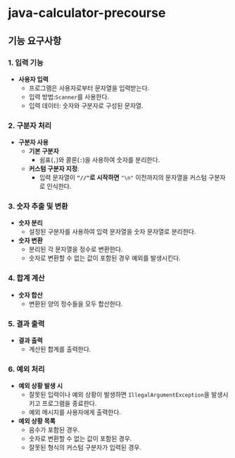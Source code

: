 # java-calculator-precourse

## 기능 요구사항

### 1. 입력 기능

* **사용자 입력**
  * 프로그램은 사용자로부터 문자열을 입력받는다.
  * 입력 방법:`Scanner`를 사용한다.
  * 입력 데이터: 숫자와 구분자로 구성된 문자열.

### 2. 구분자 처리

* **구분자 사용**
  * **기본 구분자**
    * 쉼표(`,`)와 콜론(`:`)을 사용하여 숫자를 분리한다.
  * **커스텀 구분자 지정**:
    * 입력 문자열이 **`"//"`로 시작하면** `"\n"` 이전까지의 문자열을 커스텀 구분자로 인식한다.

### 3. 숫자 추출 및 변환

* **숫자 분리**
  * 설정된 구분자를 사용하여 입력 문자열을 숫자 문자열로 분리한다.
* **숫자 변환**
  * 분리된 각 문자열을 정수로 변환한다.
  * 숫자로 변환할 수 없는 값이 포함된 경우 예외를 발생시킨다.

### 4. 합계 계산

* **숫자 합산**
  * 변환된 양의 정수들을 모두 합산한다.

### 5. 결과 출력

* **결과 출력**
  * 계산된 합계를 출력한다.

### 6. 예외 처리

* **예외 상황 발생 시**
  * 잘못된 입력이나 예외 상황이 발생하면 `IllegalArgumentException`을 발생시키고 프로그램을 종료한다.
  * 예외 메시지를 사용자에게 출력한다.
* **예외 상황 목록**
  * 음수가 포함된 경우.
  * 숫자로 변환할 수 없는 값이 포함된 경우.
  * 잘못된 형식의 커스텀 구분자가 입력된 경우.
